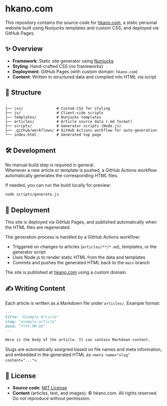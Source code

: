 # hkano.com

This repository contains the source code for [hkano.com](https://hkano.com), a static personal website built using Nunjucks templates and custom CSS, and deployed via GitHub Pages.

## ✨ Overview

- **Framework**: Static site generator using [Nunjucks](https://mozilla.github.io/nunjucks/)
- **Styling**: Hand-crafted CSS (no frameworks)
- **Deployment**: GitHub Pages (with custom domain: `hkano.com`)
- **Content**: Written in structured data and compiled into HTML via script

## 📁 Structure

```
.
├── css/               # Custom CSS for styling
├── js/                # Client-side scripts
├── templates/         # Nunjucks templates
├── articles/          # Article source data (.md format)
├── scripts/           # Generator scripts (Node.js)
├── .github/workflows/ # GitHub Actions workflow for auto-generation
└── index.html         # Generated top page
```

## 🛠 Development

No manual build step is required in general.  
Whenever a new article or template is pushed, a GitHub Actions workflow automatically generates the corresponding HTML files.

If needed, you can run the build locally for preview:

```bash
node scripts/generate.js
```

## 🚀 Deployment

This site is deployed via GitHub Pages, and published automatically when the HTML files are regenerated.

The generation process is handled by a GitHub Actions workflow:
- Triggered on changes to articles (`articles/**/*.md`), templates, or the generator script
- Uses Node.js to render static HTML from the data and templates
- Commits and pushes the generated HTML back to the `main` branch

The site is published at [hkano.com](https://hkano.com) using a custom domain.

## ✍️ Writing Content

Each article is written as a Markdown file under `articles/`. Example format:

```markdown
---
title: "Example Article"
slug: "example-article"
date: "YYYY-MM-DD"
---

Here is the body of the article. It can contain Markdown content.
```

Slugs are automatically assigned based on file names and meta information, and embedded in the generated HTML as `<meta name="slug" content="...">`.

## 📄 License

- **Source code**: [MIT License](https://opensource.org/licenses/MIT)
- **Content** (articles, text, and images): © hkano.com. All rights reserved. Do not reproduce without permission.
